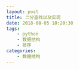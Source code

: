 ```yaml
---
layout: post
title: 二分查找以及实现
date: 2018-08-05 10:20:30
tags: 
    - python
    - 数据结构
    - 排序
categories: 
    - 数据结构
---
```

